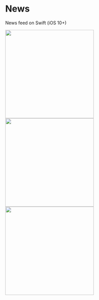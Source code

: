# News
News feed on Swift (iOS 10+)

<img src="https://user-images.githubusercontent.com/29354959/73026214-afb2a580-3e39-11ea-84d2-1c08de1c301a.png" width=280> <img src="https://user-images.githubusercontent.com/29354959/73026216-afb2a580-3e39-11ea-8882-4d3e3034afb0.png" width=280> <img src="https://user-images.githubusercontent.com/29354959/73026218-b04b3c00-3e39-11ea-9264-21809ac66730.png" width=280>
